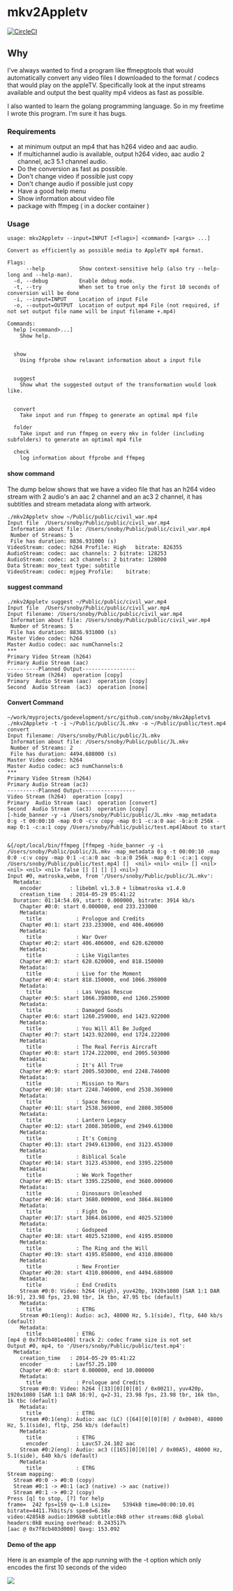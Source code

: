 # mkv2Appletv
[![CircleCI](https://circleci.com/gh/snoby/mkv2Appletv/tree/master.svg?style=shield&circle-token=:circle-token)](https://circleci.com/gh/snoby/mkv2Appletv/tree/master)


## Why
I've always wanted to find a program like ffmepgtools that would automatically convert any video files I downloaded to the format / codecs that would play on the appleTV.  Specifically look at the input streams available and output the best quality mp4 videos as fast as possible.

I also wanted to learn the golang programming language.  So in my freetime I wrote this program.  I'm sure it has bugs.

### Requirements
* at minimum output an mp4 that has h264 video and aac audio.
* If multichannel audio is available, output h264 video, aac audio 2 channel, ac3 5.1 channel audio.
* Do the conversion as fast as possible.
* Don't change video if possible just copy
* Don't change audio if possible just copy
* Have a good help menu
* Show information about video file
* package with ffmpeg ( in a docker container )

### Usage
```
usage: mkv2Appletv --input=INPUT [<flags>] <command> [<args> ...]

Convert as efficiently as possible media to AppleTV mp4 format.

Flags:
      --help           Show context-sensitive help (also try --help-long and --help-man).
  -d, --debug          Enable debug mode.
  -t, --try            When set to true only the first 10 seconds of conversion will be done
  -i, --input=INPUT    Location of input File
  -o, --output=OUTPUT  Location of output mp4 File (not required, if not set output file name will be input filename +.mp4)

Commands:
  help [<command>...]
    Show help.


  show
    Using ffprobe show relavant information about a input file


  suggest
    Show what the suggested output of the transformation would look like.


  convert
    Take input and run ffmpeg to generate an optimal mp4 file
    
  folder
    Take input and run ffmpeg on every mkv in folder (including subfolders) to generate an optimal mp4 file

  check
    log information about ffprobe and ffmpeg
```
#### show command
The dump below shows that we have a video file that has an h264 video stream with 2 audio's an aac 2 channel and an ac3 2 channel, it has subtitles and stream metadata along with artwork.

```
./mkv2Appletv show ~/Public/public/civil_war.mp4
Input file  /Users/snoby/Public/public/civil_war.mp4
 Information about file: /Users/snoby/Public/public/civil_war.mp4
 Number of Streams: 5
 File has duration: 8836.931000 (s)
VideoStream: codec: h264 Profile: High   bitrate: 826355
AudioStream: codec: aac channels: 2 bitrate: 128253
AudioStream: codec: ac3 channels: 2 bitrate: 128000
Data Stream: mov_text type: subtitle
VideoStream: codec: mjpeg Profile:    bitrate:
```
#### suggest command
```
./mkv2Appletv suggest ~/Public/public/civil_war.mp4
Input file  /Users/snoby/Public/public/civil_war.mp4
Input filename: /Users/snoby/Public/public/civil_war.mp4
 Information about file: /Users/snoby/Public/public/civil_war.mp4
 Number of Streams: 5
 File has duration: 8836.931000 (s)
Master Video codec: h264
Master Audio codec: aac numChannels:2
***
Primary Video Stream (h264)
Primary Audio Stream (aac)
----------Planned Output-----------------
Video Stream (h264)  operation [copy]
Primary  Audio Stream (aac)  operation [copy]
Second  Audio Stream  (ac3)  operation [none]
```
#### Convert Command
```
~/work/myprojects/godevelopment/src/github.com/snoby/mkv2Appletv$ ./mkv2Appletv -t -i ~/Public/public/JL.mkv -o ~/Public/public/test.mp4 convert
Input filename: /Users/snoby/Public/public/JL.mkv
 Information about file: /Users/snoby/Public/public/JL.mkv
 Number of Streams: 2
 File has duration: 4494.688000 (s)
Master Video codec: h264
Master Audio codec: ac3 numChannels:6
***
Primary Video Stream (h264)
Primary Audio Stream (ac3)
----------Planned Output-----------------
Video Stream (h264)  operation [copy]
Primary  Audio Stream (aac)  operation [convert]
Second  Audio Stream  (ac3)  operation [copy]
[-hide_banner -y -i /Users/snoby/Public/public/JL.mkv -map_metadata 0:g -t 00:00:10 -map 0:0 -c:v copy -map 0:1 -c:a:0 aac -b:a:0 256k -map 0:1 -c:a:1 copy /Users/snoby/Public/public/test.mp4]About to start


&{/opt/local/bin/ffmpeg [ffmpeg -hide_banner -y -i /Users/snoby/Public/public/JL.mkv -map_metadata 0:g -t 00:00:10 -map 0:0 -c:v copy -map 0:1 -c:a:0 aac -b:a:0 256k -map 0:1 -c:a:1 copy /Users/snoby/Public/public/test.mp4] []  <nil> <nil> <nil> [] <nil> <nil> <nil> <nil> false [] [] [] [] <nil>}
Input #0, matroska,webm, from '/Users/snoby/Public/public/JL.mkv':
  Metadata:
    encoder         : libebml v1.3.0 + libmatroska v1.4.0
    creation_time   : 2014-05-29 05:41:22
  Duration: 01:14:54.69, start: 0.000000, bitrate: 3914 kb/s
    Chapter #0:0: start 0.000000, end 233.233000
    Metadata:
      title           : Prologue and Credits
    Chapter #0:1: start 233.233000, end 406.406000
    Metadata:
      title           : War Over
    Chapter #0:2: start 406.406000, end 620.620000
    Metadata:
      title           : Like Vigilantes
    Chapter #0:3: start 620.620000, end 818.150000
    Metadata:
      title           : Live for the Moment
    Chapter #0:4: start 818.150000, end 1066.398000
    Metadata:
      title           : Las Vegas Rescue
    Chapter #0:5: start 1066.398000, end 1260.259000
    Metadata:
      title           : Damaged Goods
    Chapter #0:6: start 1260.259000, end 1423.922000
    Metadata:
      title           : You Will All Be Judged
    Chapter #0:7: start 1423.922000, end 1724.222000
    Metadata:
      title           : The Real Ferris Aircraft
    Chapter #0:8: start 1724.222000, end 2005.503000
    Metadata:
      title           : It's All True
    Chapter #0:9: start 2005.503000, end 2248.746000
    Metadata:
      title           : Mission to Mars
    Chapter #0:10: start 2248.746000, end 2538.369000
    Metadata:
      title           : Space Rescue
    Chapter #0:11: start 2538.369000, end 2808.305000
    Metadata:
      title           : Lantern Legacy
    Chapter #0:12: start 2808.305000, end 2949.613000
    Metadata:
      title           : It's Coming
    Chapter #0:13: start 2949.613000, end 3123.453000
    Metadata:
      title           : Biblical Scale
    Chapter #0:14: start 3123.453000, end 3395.225000
    Metadata:
      title           : We Work Together
    Chapter #0:15: start 3395.225000, end 3680.009000
    Metadata:
      title           : Dinosaurs Unleashed
    Chapter #0:16: start 3680.009000, end 3864.861000
    Metadata:
      title           : Fight On
    Chapter #0:17: start 3864.861000, end 4025.521000
    Metadata:
      title           : Godspeed
    Chapter #0:18: start 4025.521000, end 4195.858000
    Metadata:
      title           : The Ring and the Will
    Chapter #0:19: start 4195.858000, end 4310.806000
    Metadata:
      title           : New Frontier
    Chapter #0:20: start 4310.806000, end 4494.688000
    Metadata:
      title           : End Credits
    Stream #0:0: Video: h264 (High), yuv420p, 1920x1080 [SAR 1:1 DAR 16:9], 23.98 fps, 23.98 tbr, 1k tbn, 47.95 tbc (default)
    Metadata:
      title           : ETRG
    Stream #0:1(eng): Audio: ac3, 48000 Hz, 5.1(side), fltp, 640 kb/s (default)
    Metadata:
      title           : ETRG
[mp4 @ 0x7f8cb401e400] track 2: codec frame size is not set
Output #0, mp4, to '/Users/snoby/Public/public/test.mp4':
  Metadata:
    creation_time   : 2014-05-29 05:41:22
    encoder         : Lavf57.25.100
    Chapter #0:0: start 0.000000, end 10.000000
    Metadata:
      title           : Prologue and Credits
    Stream #0:0: Video: h264 ([33][0][0][0] / 0x0021), yuv420p, 1920x1080 [SAR 1:1 DAR 16:9], q=2-31, 23.98 fps, 23.98 tbr, 16k tbn, 1k tbc (default)
    Metadata:
      title           : ETRG
    Stream #0:1(eng): Audio: aac (LC) ([64][0][0][0] / 0x0040), 48000 Hz, 5.1(side), fltp, 256 kb/s (default)
    Metadata:
      title           : ETRG
      encoder         : Lavc57.24.102 aac
    Stream #0:2(eng): Audio: ac3 ([165][0][0][0] / 0x00A5), 48000 Hz, 5.1(side), 640 kb/s (default)
    Metadata:
      title           : ETRG
Stream mapping:
  Stream #0:0 -> #0:0 (copy)
  Stream #0:1 -> #0:1 (ac3 (native) -> aac (native))
  Stream #0:1 -> #0:2 (copy)
Press [q] to stop, [?] for help
frame=  242 fps=159 q=-1.0 Lsize=    5394kB time=00:00:10.01 bitrate=4411.7kbits/s speed=6.58x
video:4285kB audio:1096kB subtitle:0kB other streams:0kB global headers:0kB muxing overhead: 0.243517%
[aac @ 0x7f8cb403d000] Qavg: 153.092
```

#### Demo of the app
Here is an example of the app running with the -t option which only encodes the first 10 seconds of the video


![](https://cloud.githubusercontent.com/assets/724760/17499799/d603494a-5d9d-11e6-8fac-1be62bd62d9f.gif)

